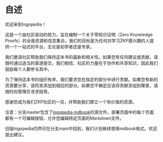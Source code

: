 # 自述

欢迎来到Ingopedia！

这是一个由社区驱动的努力，旨在编制一个关于零知识证明（Zero Knowledge Proofs）的全面资源和信息集合。我们的目标是为任何对学习ZKP感兴趣的人提供一个一站式的平台，无论是初学者还是专家。

我们邀请社区帮助我们保持这本书的最新和相关性。如果您有任何建议或贡献，请随时通过适当的渠道提交。我们相信，社区的力量在于协作和共享知识，因此我们鼓励每个人都参与其中。

为了保持这本书的组织有序，我们要求您在指定的部分中进行贡献。如果您有新的资源要分享，请将其添加到相应的部分。如果您不确定应该将贡献添加到哪里，请随时向管理员寻求指导。

感谢您成为我们ZKP社区的一员，并帮助我们建立一个有价值的资源。

注意：分支master包含了<!-- markdown-link-check-disable -->[ingopedia mdbook]([url](https://ingonyama-zk.github.io/ingopedia/))的源文件。部署页面中的每个页面都有一个可编辑按钮，允许您编辑特定页面的Markdown文件。

旧版Ingopedia仍然可在分支main中找到，我们计划继续使用mdbook格式。欢迎提出建议。
